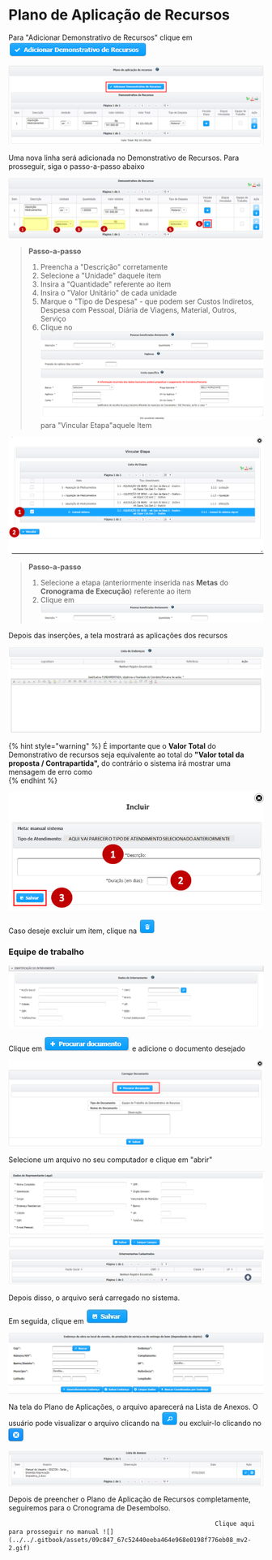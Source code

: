 # Plano de Aplicação de Recursos

Para "Adicionar Demonstrativo de Recursos" clique em ![](../../.gitbook/assets/image%20%2846%29.png) 

![](../../.gitbook/assets/image%20%2854%29.png)

Uma nova linha será adicionada no Demonstrativo de Recursos. Para prosseguir, siga o passo-a-passo abaixo

![](../../.gitbook/assets/image%20%2816%29.png)

> **Passo-a-passo**
>
> 1. Preencha a "Descrição" corretamente
> 2. Selecione a "Unidade" daquele item
> 3. Insira a "Quantidade" referente ao item
> 4. Insira o "Valor Unitário" de cada unidade
> 5. Marque o "Tipo de Despesa" - que podem ser Custos Indiretos, Despesa com Pessoal, Diária de Viagens, Material, Outros, Serviço
> 6. Clique no ![](../../.gitbook/assets/image%20%2824%29.png) para "Vincular Etapa"aquele Item

![](../../.gitbook/assets/image%20%2844%29.png)

> **Passo-a-passo**
>
> 1. Selecione a etapa \(anteriormente inserida nas **Metas** do **Cronograma de Execução**\) referente ao item
> 2. Clique em ![](../../.gitbook/assets/image%20%2817%29.png)

Depois das inserções, a tela mostrará as aplicações dos recursos

![](../../.gitbook/assets/image%20%2826%29.png)

{% hint style="warning" %}
É importante que o **Valor Total** do Demonstrativo de recursos seja equivalente ao total do **"Valor total da proposta / Contrapartida",** do contrário o sistema irá mostrar uma mensagem de erro como   
{% endhint %}

![](../../.gitbook/assets/image%20%2843%29.png)

Caso deseje excluir um item, clique na ![](../../.gitbook/assets/image%20%2860%29.png) 

### Equipe de trabalho

![](../../.gitbook/assets/image%20%2821%29.png)

Clique em ![](../../.gitbook/assets/image%20%2841%29.png) e adicione o documento desejado

![](../../.gitbook/assets/image%20%2847%29.png)

Selecione um arquivo no seu computador e clique em "abrir"

![](../../.gitbook/assets/image%20%2810%29.png)

Depois disso, o arquivo será carregado no sistema.

Em seguida, clique em ![](../../.gitbook/assets/icone_salvar.jpg) 

![](../../.gitbook/assets/image%20%2823%29.png)

Na tela do Plano de Aplicações, o arquivo aparecerá na Lista de Anexos. O usuário pode visualizar o arquivo clicando na ![](../../.gitbook/assets/image%20%2835%29.png) ou excluir-lo clicando no ![](../../.gitbook/assets/image%20%2867%29.png) 

![](../../.gitbook/assets/image%20%2849%29.png)

Depois de preencher o Plano de Aplicação de Recursos completamente, seguiremos para o Cronograma de Desembolso. 

                                                             Clique aqui para prosseguir no manual ![](../../.gitbook/assets/09c847_67c52440eeba464e968e0198f776eb08_mv2-2.gif) 

